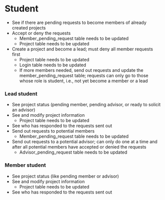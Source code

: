 # Student
- See if there are pending requests to become members of already created projects
- Accept or deny the requests
  - Member_pending_request table needs to be updated 
  - Project table needs to be updated
- Create a project and become a lead; must deny all member requests first
  - Project table needs to be updated
  - Login table needs to be updated
  - If more members needed, send out requests and update the member_pending_request table; requests can only go to those whose role is student, i.e., not yet become a member or a lead
### Lead student
  - See project status (pending member, pending advisor, or ready to solicit an advisor)
  - See and modify project information
    - Project table needs to be updated
  - See who has responded to the requests sent out
  - Send out requests to potential members
    - Member_pending_request table needs to be updated	
  - Send out requests to a potential advisor; can only do one at a time and after all potential members have accepted or denied the requests
    - Advisor_pending_request table needs to be updated
### Member student
 - See project status (like pending member or advisor)
 - See and modify project information
   - Project table needs to be updated
 - See who has responded to the requests sent out